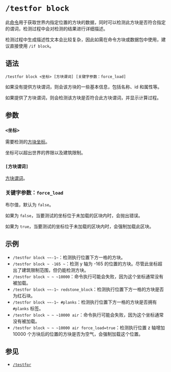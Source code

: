 # `/testfor block`

此[命令](../../zh.md)用于获取世界内指定位置的方块的数据，同时可以检测此方块是否符合指定的谓词，检测过程中会对检测的结果进行详细描述。

检测过程中生成描述性文本会比较复杂，因此如需在命令方块或数据包中使用，建议直接使用 `/if block`。

## 语法

`/testfor block <坐标> [方块谓词] [关键字参数：force_load]`

如果没有提供方块谓词，则会该方块的一些基本信息，包括名称、id 和属性等。

如果提供了方块谓词，则会检测该方块是否符合此方块谓词，并显示计算过程。

## 参数

### `<坐标>`

需要检测的[方块坐标](/documents/arguments/pos/zh.md)。

坐标可以超出世界的界限以及建筑限制。

### `[方块谓词]`

[方块谓词](/documents/arguments/block_predicate/zh.md)。

### 关键字参数：`force_load`

布尔值，默认为 `false`。

如果为 `false`，当要测试的坐标位于未加载的区块内时，会抛出错误。

如果为 `true`，当要测试的坐标位于未加载的区块内时，会强制加载此区块。

## 示例

- `/testfor block ~~-1~`：检测执行位置下方一格的方块。
- `/testfor block ~ -165 ~`：检测 y 轴为 -165 的位置的方块。尽管此坐标超出了建筑限制范围，但仍能检测方块。
- `/testfor block ~ ~ ~10000`：命令执行可能会失败，因为这个坐标通常没有被加载。
- `/testfor block ~~-1~ redstone_block`：检测执行位置下方一格的方块是否为红石块。
- `/testfor block ~~-1~ #planks`：检测执行位置下方一格的方块是否拥有 `#planks` 标签。
- `/testfor block ~ ~ ~10000 air`：命令执行可能会失败，因为这个坐标通常没有被加载。
- `/testfor block ~ ~ ~10000 air force_load=true`：检测执行位置 z 轴增加 10000 个方块后的位置的方块是否为空气，会强制加载这个位置。

## 参见

- [`/testfor`](../zh.md)